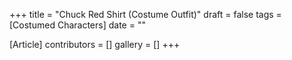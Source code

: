 +++
title = "Chuck Red Shirt (Costume Outfit)"
draft = false
tags = [Costumed Characters]
date = ""

[Article]
contributors = []
gallery = []
+++